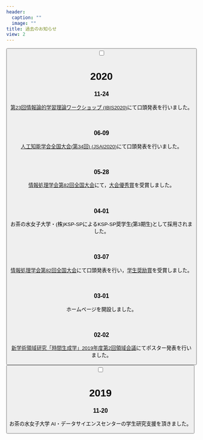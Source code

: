 ```yaml
---
header:
  caption: ""
  image: ""
title: 過去のお知らせ
view: 2
---
```


<!-- <div class="card" id="news2021">
<button class="btn btn-link" type="button">
<input id="acd-check3" class="acd-check" type="checkbox">
<label class="acd-label" for="acd-check3">
<h1>2021</h1>
</label>
<div class="acd-content">
<h3></h3>
<p></p>
</div>
</button>
</div> -->

<div class="card" id="news2020">
<button class="btn btn-link" type="button">
<input id="acd-check2" class="acd-check" type="checkbox">
<label class="acd-label" for="acd-check2">
<h1>2020</h1>
</label>
<div class="acd-content">
<h3>11-24</h3>
<p><a href="https://ibisml.org/ibis2020/">第23回情報論的学習理論ワークショップ (IBIS2020)</a>にて口頭発表を行いました。</p>
<br>
<h3>06-09</h3>
<p><a href="https://www.ai-gakkai.or.jp/jsai2020/">人工知能学会全国大会(第34回) (JSAI2020)</a>にて口頭発表を行いました。</p>
<br>
<h3>05-28</h3>
<p><a href="https://www.ipsj.or.jp/event/taikai/82/index.html">情報処理学会第82回全国大会</a>にて，<a href="http://www.ipsj.or.jp/award/taikaiyusyu.html">大会優秀賞</a>を受賞しました。</p>
<br>
<h3>04-01</h3>
<p>お茶の水女子大学・(株)KSP-SPによるKSP-SP奨学生(第3期生)として採用されました。</p>
<br>
<h3>03-07</h3>
<p><a href="https://www.ipsj.or.jp/event/taikai/82/index.html">情報処理学会第82回全国大会</a>にて口頭発表を行い，<a href="http://www.ipsj.or.jp/award/taikaigakusei.html">学生奨励賞</a>を受賞しました。</p>
<br>
<h3>03-01</h3>
<p>ホームページを開設しました。</p>
<br>
<h3>02-02</h3>
<p><a href="https://www.chronogenesis.org">新学術領域研究「時間生成学」2019年度第2回領域会議</a>にてポスター発表を行いました。</p>
</div>
</button>
</div>

<div class="card" id="news2019">
<button class="btn btn-link" type="button">
<input id="acd-check1" class="acd-check" type="checkbox">
<label class="acd-label" for="acd-check1">
<h1>2019</h1>
</label>
<div class="acd-content">
<h3>11-20</h3>
<p>お茶の水女子大学 AI・データサイエンスセンターの学生研究支援を頂きました。</p>
</div>
</button>
</div>



